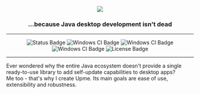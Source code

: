 <!-- Logo and description -->
<div align="center">
    <img src="https://github.com/user-attachments/assets/8de39442-70e1-4f33-b5e9-873211afd678"/>
    <!--h3 align="center">Effortless self-updates for Java desktop applications</h3-->
    <h3 align="center">...because Java desktop development isn't dead</h3>
</div>

<!-- Badges -->

---

<div align="center">
    <img alt="Status Badge" src="https://img.shields.io/badge/Status-Design phase-yellow"/>
    <img alt="Windows CI Badge" src="https://github.com/olepoeschl/Upme/actions/workflows/ci-windows.yml/badge.svg?branch=main"/>
    <img alt="Windows CI Badge" src="https://github.com/olepoeschl/Upme/actions/workflows/ci-linux.yml/badge.svg?branch=main"/>
    <img alt="Windows CI Badge" src="https://github.com/olepoeschl/Upme/actions/workflows/ci-macos.yml/badge.svg?branch=main"/>
    <img alt="License Badge" src="https://img.shields.io/badge/License-MIT-blue"/>
</div>

---

<!-- What is Upme? -->
Ever wondered why the entire Java ecosystem doesn't provide a single ready-to-use library to add self-update capabilities to desktop apps?
<br>Me too - that's why I create Upme. Its main goals are ease of use, extensibility and robustness.

<!-- ## Getting started -->

<!-- ## Example project -->
<!-- link a separate repository as a working example -->

<!-- ## How it works -->
<!-- Explain the steps of the update process, e.g. using a diagram. Then explain additional, important details -->

<!--
## Contributing
Contributions of all forms are welcome. If you are not sure about something, open an issue first or comment on an existing one, if applicable. Feel free to submit a pull request as soon as you are ready.
Thank you.
-->
